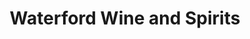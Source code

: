 ---
title: "Waterford Wine and Spirits"
url: /delafield/waterford-wine-and-spirits/
shop: alcohol
---